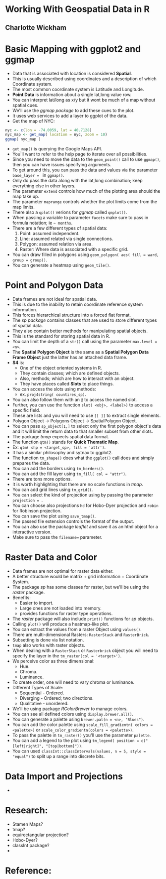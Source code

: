 # Working With Geospatial Data in R
## Charlotte Wickham

# Basic Mapping with ggplot2 and ggmap
- Data that is associated with location is considered **Spatial**.
- This is usually described using coordinates and a description of which Coordinate system.
- The most common coordinate system is Latitude and Longitude.
- **Point Data** is information about a single lat,long value row.
- You can interpret lat/long as x/y but it wont be much of a map without spatial cues.
- We'll use the *ggmap package* to add these cues to the plot.
- It uses web services to add a layer to ggplot of the data.
- Get the map of NYC:
```r
nyc <- c(lon = -74.0059, lat = 40.7128)
nyc_map <- get_map( location = nyc, zoom = 10)
ggmap( nyc_map )
```
- `get_map()` is querying the Google Maps API.
- You'll want to refer to the help page to iterate over all possibilities.
- Since you need to move the data to the `geom_point()` call to use `ggmap()`, then you can have issues specifying arguments.
- To get around this, you can pass the data and values via the parameter `base_layer = ` in `ggmap()`.
- Only do pass the data along with the lat,long combination; keep everything else in other layers.
- The parameter `extend` controls how much of the plotting area should the map take up.
- The parameter `maprange` controls whether the plot limits come from the map limits.
- There also a `qplot()` verions for *ggmap* called `qmplot()`.
- When passing a variable to parameter `facets` make sure to pass in formula notation; ie `~ months`.
- There are a few different types of spatial data:
  1. Point: assumed independent.
  2. Line: assumed related via single connections.
  3. Polygon: assumed relation via area.
  4. Raster: Where data is associated with a specific grid.
- You can draw filled in polygons using `geom_polygon( aes( fill = ward, group = group))`.
- You can generate a heatmap using `geom_tile()`.

# Point and Polygon Data
- Data frames are not ideal for spatial data.
- This is due to the inability to retain coordinate reference system information.
- This forces hierarchical structure into a forced flat format.
- The *sp package* contains classes that are used to store different types of spatial data.
- They also contain better methods for manipulating spatial objects.
- This is the standard for storing spatial data in R.
- You can limit the depth of a `str()` call using the parameter `max.level = <n>`.
- The **Spatial Polygon Object** is the same as a **Spatial Polygon Data Frame Object** just the latter has an attached data frame.
- **S4** is:
  * One of the object oriented systems in R.
  * They contain classes; which are defined objects.
  * Also, methods; which are how to interact with an object.
  * They have places called **Slots** to place things.
- You can access the slots using methods:
  * ex. `proj4string( countires_sp)`.
- You can also follow them with an `@` to access the named slot.
- Further, you can use the function `slot( <obj>, <label>)` to access a specific field.
- These are lists and you will need to use `[[ ]]` to extract single elements.
- Polygon Object -> Polygons Object -> SpatialPolygon Object.
- You can pass `sp_object[1,]` to select only the first polygon object's data and it will limit the return data to that smaller subset from other slots.
- The package *tmap* expects spatial data format.
- The function `qtm()` stands for **Quick Thematic Map**.
- Ex: `qtm( shp = <target_sp>, fill = 'attr')`.
- It has a similar philosophy and sytnax to ggplot2.
- The function `tm_shape()` does what the `ggplot()` call does and simply prepares the data.
- You can add the borders using `tm_borders()`.
- You can add the fill layer using `tm_fill( col = "attr")`.
- There are tons more options.
- It is worth highlighting that there are no scale functions in *tmap*.
- You can add grid lines using `tm_grid()`.
- You can select the kind of projection using by passing the parameter `projection = `.
- You can choose also projections `hd` for Hobo-Dyer projection and `robin` for Robinson projection.
- You can save the plot using `save_tmap()`.
- The passed file extension controls the format of the output.
- You can also use the package *leaflet* and save it as an html object for a interactive version.
- Make sure to pass the `filename=` parameter.

# Raster Data and Color
- Data frames are not optimal for raster data either.
- A better structure would be matrix + grid information + Coordinate System.
- The package *sp* has some classes for raster, but we'll be using the *raster* package.
- Benefits:
  * Easier to import.
  * Large ones are not loaded into memory.
  * provides functions for raster type operations.
- The *raster* package will also include `print()` functions for *sp* objects.
- Calling `plot()` will produce a heatmap-like plot.
- You can extract the values from a raster Object using `values()`.
- There are multi-dimensional Rasters: `RasterStack` and `RasterBrick`.
- Subsetting is done via list notation.
- `tmap` also works with raster objects.
- When dealing with a `RasterStack` or `Rasterbrick` object you will need to specify the layer in the `tm_raster(col = '<target>')`.
- We perceive color as three dimensional:
  * Hue.
  * Chroma.
  * Luminance.
- To create order, one will need to vary chroma or luminance.
- Different Types of Scale:
  * Sequential - Ordered.
  * Diverging - Ordered; two directions.
  * Qualitative - unordered.
- We'll be using package *RColorBrewer* to manage colors.
- You can see all defined colors using `display.brewer.all()`.
- You can generate a palette using `brewer.pal(n = <n>, "Blues")`.
- You can add the color palette using `scale_fill_gradientn( colors = <palette>)` or `scale_color_gradientn(colors = <palette>)`.
- To pass the palette in `tm_raster()` you'll use the parameter `palette`.
- You can add a legend to the plot using `tm_legend( position = c("[left|right]", "[top|bottom]"))`.
- You can used `classInt::classIntervals(values, n = 5, style = "equal")` to split up a range into discrete bits.

# Data Import and Projections
-


# Research:
- Stamen Maps?
- tmap?
- equirectangular projection?
- Hobo-Dyer?
- classInt package?
-


# Reference:
